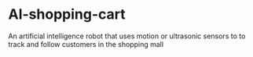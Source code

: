 # AI-shopping-cart
An artificial intelligence robot that uses motion or ultrasonic sensors to to track and follow customers in the shopping mall
